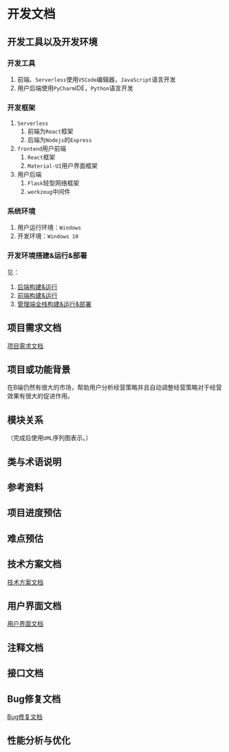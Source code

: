 # 开发文档

## 开发工具以及开发环境

### 开发工具

1. 前端、`Serverless`使用`VSCode`编辑器，`JavaScript`语言开发
2. 用户后端使用`PyCharm`IDE，`Python`语言开发

### 开发框架

1. `Serverless`
   1. 前端为`React`框架
   2. 后端为`Nodejs`的`Express`
2. `frontend`用户前端
   1. `React`框架
   2. `Material-UI`用户界面框架
3. 用户后端
   1. `Flask`轻型网络框架
   2. `werkzeug`中间件

### 系统环境

1. 用户运行环境：`Windows`
2. 开发环境：`Windows 10`

### 开发环境搭建&运行&部署

见：

1. [后端构建&运行](../backend/README.md)
2. [前端构建&运行](../frontend/README.md)
3. [管理端全栈构建&运行&部署](../gbk-auth/README.md)

## 项目需求文档

[项目需求文档](./项目需求文档.md)

## 项目或功能背景

在B端仍然有很大的市场，帮助用户分析经营策略并且自动调整经营策略对于经营效果有很大的促进作用。

## 模块关系

（完成后使用`UML`序列图表示。）

## 类与术语说明

## 参考资料

## 项目进度预估

## 难点预估

## 技术方案文档

[技术方案文档](./技术方案文档.md)

## 用户界面文档

[用户界面文档](./用户界面文档.md)

## 注释文档

## 接口文档

## Bug修复文档

[Bug修复文档](./Bug修复文档.md)

## 性能分析与优化



